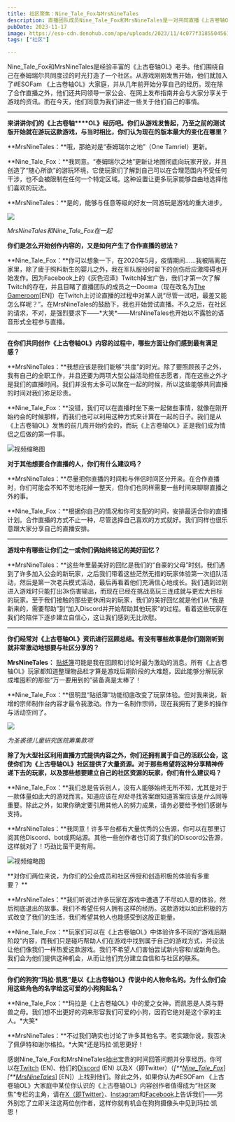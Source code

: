 ```yaml
---
title: 社区聚焦：Nine_Tale_Fox与MrsNineTales
description: 直播团队成员Nine_Tale_Fox和MrsNineTales是一对共同直播《上古卷轴OL》的情侣。这两位主播的足迹遍布整个泰姆瑞尔，并且经历了无数奇妙的际遇！
pubDate: 2023-11-17
image: https://eso-cdn.denohub.com/ape/uploads/2023/11/4c077f31855045612dc7010252071442.jpg
tags: ["社区"]

---
```


Nine\_Tale\_Fox和MrsNineTales是经验丰富的《上古卷轴OL》老手。他们围绕自己在泰姆瑞尔共同度过的时光打造了一个社区。从游戏刚刚发售开始，他们就加入了#ESOFam
《上古卷轴OL》大家庭，并从几年前开始分享自己的经历。现在除了合作直播之外，他们还共同领导一家公会、在网上发布指南并会与大家分享关于游戏的资讯。而在今天，他们同意为我们讲述一些关于他们自己的事情。

---

**来讲讲你们的《上古卷轴****OL》经历吧。你们从游戏发售起，乃至之前的测试版开始就在游玩这款游戏，与当时相比，你们认为现在的版本最大的变化在哪里？**

**MrsNineTales：**哦，那绝对是“泰姆瑞尔之地”（One Tamriel）更新。

**Nine\_Tale\_Fox：**我同意。“泰姆瑞尔之地”更新让地图彻底向玩家开放，并且创造了“随心所欲”的游玩环境，它使玩家们了解到自己可以在合理范围内不受任何干涉，也不会被限制在任何一个特定区域。这种设置让更多玩家能够自由地选择他们喜欢的玩法。

**MrsNineTales：**是的，能够与任意等级的好友一同游玩是游戏的重大进步。

![](https://eso-cdn.denohub.com/ape/uploads/2023/11/604819ec7f428e7335098967099b8346.jpg)

<p class="text-gray-500 text-sm text-center"><i>MrsNineTales和Nine_Tale_Fox在一起</i></p>

**你们是怎么开始创作内容的，又是如何产生了合作直播的想法？**

**Nine\_Tale\_Fox：**你可以想象一下，在2020年5月，疫情期间……我被隔离在家里，除了疲于照料新生的婴儿之外，我在军队服役时留下的创伤后应激障碍也开始发作。因为Facebook上的《灰色沼泽》Twitch掉宝广告，我们才第一次了解Twitch的存在，并且目睹了直播团队的成员之一Dooma（现在改名为[The Gameroom](https://www.thegameroom.tv/)\[EN]）在Twitch上讨论直播的过程中对某人说“尽管一试吧，最差又能怎么样呢？”。在MrsNineTales的鼓励下，我也开始尝试直播。不久之后，在社区的请求，不对，是强烈要求下——\*大笑\*——MrsNineTales也开始以不露脸的语音形式全程参与直播。

---

**在你们共同创作《上古卷轴OL》内容的过程中，哪些方面让你们感到最有满足感？**

**MrsNineTales：**我想应该是我们能够“共度”的时光。除了要照顾孩子之外，我有自己的全职工作，并且还要为两项大型公益活动担任志愿者，而在这些之外才是我们的直播时间。我们并没有太多可以聚在一起的时候，所以这些能够共同直播的时间对我们弥足珍贵。

**Nine\_Tale\_Fox：**没错，我们可以在直播时坐下来一起做些事情，就像在刚开始约会的时候那样，而我们也可以利用这种方式来计算在一起的日子。我们是从《上古卷轴OL》发售的前几周开始约会的，而玩《上古卷轴OL》正是我们成为情侣之后做的第一件事。

![视频缩略图](https://i.ytimg.com/vi/rlS1CNx2DWs/maxresdefault.jpg)

**对于其他想要合作直播的人，你们有什么建议吗？**

**MrsNineTales：**尽量把你直播的时间和与伴侣时间区分开来。在合作直播时，你们可能会不知不觉地花掉一整天，但你们也同样需要一些时间来聊聊直播之外的事。

**Nine\_Tale\_Fox：**根据你自己的情况和你可支配的时间，安排最适合你的直播计划。合作直播的方式不止一种，尽管选择自己喜欢的方式就好。我们同样也很乐意跟大家分享自己的直播安排。

---

**游戏中有哪些让你们之一或你们俩始终铭记的美好回忆？**

**MrsNineTales：**这些年里最美好的回忆是我们的“自豪的父母”时刻。我们遇到了许多加入公会的新玩家，之后我们带着这些茫然无措的玩家体验第一次组队活动，然后是第一次老兵模式活动，最后再看着他们充满信心地成长。我们遇到过刚进入游戏时只能打出3k伤害输出，而现在已经在挑战高玩三连成就与更宏大目标的玩家。至于我们接触的那些更休闲向的玩家，我们的美好回忆就是他们从“我是新来的，需要帮助”到“加入Discord并开始帮助其他玩家”的过程。看着这些玩家在我们的陪伴下逐步建立自信心，这让我们感到无比欣慰。

---

**你们经常对《上古卷轴OL》资讯进行回顾总结。有没有哪些故事是你们刚刚听到就非常激动地想要与社区分享的？**

**MrsNineTales：**
[贴纸簿](/news/post/59011)可能是我在回顾和讨论时最为激动的消息。所有《上古卷轴OL》玩家都知道整理物品栏才算是游戏后期阶段的大难题，因此能够分解玩家成堆囤积的那些“万一要用到的”装备真是太棒了！

**Nine\_Tale\_Fox：**很明显“贴纸簿”功能彻底改变了玩家体验。但对我来说，新增的宗师制作台内容才最令我激动。作为一名制作宗师，现在我拥有了更多的操作与活动空间了。

![](https://eso-cdn.denohub.com/ape/uploads/2023/11/b42786bea6242dea688d38a186c7e79d.jpg)

<p class="text-gray-500 text-sm text-center"><i>为圣裘德儿童研究医院筹集款项</i></p>

**除了为大型社区利用直播方式提供内容之外，你们还拥有属于自己的活跃公会，这使你们为《上古卷轴OL》社区提供了大量资源。对于那些希望将这种分享精神传递下去的玩家，以及那些想要建立自己的社区资源的玩家，你们有什么建议吗？**

**Nine\_Tale\_Fox：**我们总是告诉别人，没有人能够始终无所不知，尤其是对于一款体量如此大的游戏而言。知道应该在*何处*寻找答案跟知道答案应该是*什么*同等重要。除此之外，如果你确定要引用其他人的努力成果，请务必要给予他们感谢与支持。

**MrsNineTales：**我同意！许多平台都有大量优秀的公告源，你可以在那里订阅其他Discord、bot或网站源。其他一些创作者也订阅了我们的Discord公告源，这样就对了！巧劲比蛮干更有用。

![视频缩略图](https://i.ytimg.com/vi/7B2SF3AktwE/maxresdefault.jpg)

**对你们两位来说，为你们的公会成员和社区传授和创造积极的体验有多重要？ **

**MrsNineTales：**我们听说过许多玩家在游戏中遭遇了不尽如人意的体验，然后彻底退出的故事。我们不希望任何人拥有这样的经历。这款游戏以如此积极的方式改变了我们的生活，我们希望其他人也能感受到这股正能量。

**Nine\_Tale\_Fox：**玩家们可以在《上古卷轴OL》中体验许多不同的“游戏后期阶段”内容，而我们只是碰巧帮助人们在游戏中找到属于自己的游戏方式，并设法让他们像我们一样热爱这款游戏。我们不希望人们害怕尝试新内容和/或新角色。我们会为他们提供这种机会，从而让他们充分建立自信和与社区的联系。

---

**你们的狗狗“玛拉·凯恩”是以《上古卷轴OL》传说中的人物命名的。为什么你们会用这些角色的名字给这可爱的小狗狗起名？**

**Nine\_Tale\_Fox：**玛拉是《上古卷轴OL》中的爱之女神，而凯恩是人类与野兽之母。我们想不出更好的词来形容我们可爱的小狗，因而它绝对是这个家的主人。\*大笑\*

**MrsNineTales：**不过我们确实也讨论了许多其他名字。老实跟你说，我否决了佩伊特和谢尔格拉。\*大笑\*还是玛拉·凯恩更好！

感谢Nine\_Tale\_Fox和MrsNineTales抽出宝贵的时间回答问题并分享经历。你可以在[Twitch](https://www.twitch.tv/nine_tale_fox) (EN)、他们的[Discord](https://discord.com/invite/XRVFtn9VeB) (EN)
以及X（即Twitter）（_\[**[Nine\_Tale\_Fox](https://twitter.com/NineTaleFoxTTV)_]
_\[**[MrsNineTales](https://twitter.com/mrsninetales)_] \[EN]）上找到他们。除此之外，如果你认为#ESOFam
《上古卷轴OL》大家庭中某位你认识的《上古卷轴OL》内容创作者值得成为“社区聚焦”专栏的主角，请在[X（即Twitter）](https://twitter.com/TESOnline)、[Instagram](https://www.instagram.com/elderscrollsonline/)和[Facebook](https://www.facebook.com/elderscrollsonline)上告诉我们——另外别忘了立即关注这两位创作者，这样你就有机会在狗狗摄像头中见到玛拉·凯恩！
